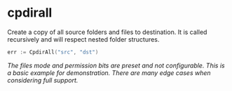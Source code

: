 # cpdirall

Create a copy of all source folders and files to destination. It is called recursively and will respect nested folder structures.

```go
err := CpdirAll("src", "dst")
```

_The files mode and permission bits are preset and not configurable. This is a basic example for demonstration. There are many edge cases when considering full support._
